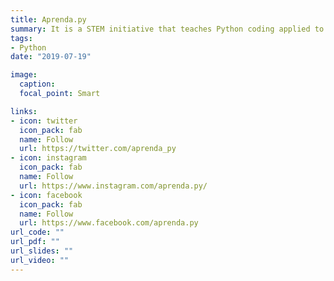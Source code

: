 ```yaml
---
title: Aprenda.py
summary: It is a STEM initiative that teaches Python coding applied to problem-solving, specially designed for engineering students.
tags:
- Python
date: "2019-07-19"

image:
  caption:
  focal_point: Smart

links:
- icon: twitter
  icon_pack: fab
  name: Follow
  url: https://twitter.com/aprenda_py
- icon: instagram
  icon_pack: fab
  name: Follow
  url: https://www.instagram.com/aprenda.py/
- icon: facebook
  icon_pack: fab
  name: Follow
  url: https://www.facebook.com/aprenda.py
url_code: ""
url_pdf: ""
url_slides: ""
url_video: ""
---
```

